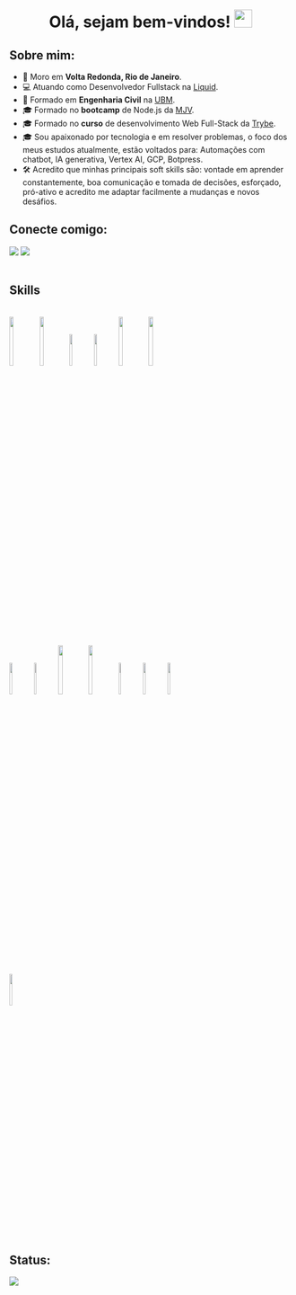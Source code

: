 <h1 align="center">Olá, sejam bem-vindos! <img src="https://media.giphy.com/media/hvRJCLFzcasrR4ia7z/giphy.gif" width="32"></h1>


## Sobre mim:

- 🏡 Moro em **Volta Redonda, Rio de Janeiro**.
- 💻 Atuando como Desenvolvedor Fullstack na [Liquid](https://www.askliquid.com/).
- 🏢 Formado em **Engenharia Civil** na [UBM](https://www.ubm.br/).
- 🎓 Formado no **bootcamp** de Node.js da [MJV](https://www.mjvinnovation.com/pt-br/).
- 🎓 Formado no **curso** de desenvolvimento Web Full-Stack da [Trybe](https://www.betrybe.com/).
- 🎓 Sou apaixonado por tecnologia e em resolver problemas, o foco dos meus estudos atualmente, estão voltados para: Automações com chatbot, IA generativa, Vertex AI, GCP, Botpress.
- 🛠️ Acredito que minhas principais soft skills são: vontade em aprender constantemente, boa comunicação e tomada de decisões, esforçado, pró-ativo e acredito me adaptar facilmente a mudanças e novos desáfios.

## Conecte comigo:

<div>      
  <a href="https://www.linkedin.com/in/gabriel-pereira-antunes" target="_blank"><img src="https://img.icons8.com/fluency/48/000000/linkedin.png"            target="_blank"></a>  
  <a href="mailto:gabrielja2antunes@gmail.com"><img src="https://img.icons8.com/fluency/48/000000/apple-mail.png" target="_blank"></a>     
<div>
<br/>
   
 
## Skills
   
<div style="display: inline-block"><br/>
   <img width="15%" src="https://www.vectorlogo.zone/logos/javascript/javascript-ar21.svg">
   <img width="15%" src="https://www.vectorlogo.zone/logos/typescriptlang/typescriptlang-ar21.svg">
   <img width="12%" src="https://www.vectorlogo.zone/logos/reactjs/reactjs-ar21.svg">
   <img width="12%" src="https://www.vectorlogo.zone/logos/mysql/mysql-ar21.svg">
   <img width="15%" src="https://www.vectorlogo.zone/logos/mongodb/mongodb-ar21.svg">
   <img width="15%" src="https://www.vectorlogo.zone/logos/docker/docker-ar21.svg">  
   <img width="12%" src="https://www.vectorlogo.zone/logos/nodejs/nodejs-ar21.svg">
   <img width="12%" src="https://www.vectorlogo.zone/logos/expressjs/expressjs-ar21.svg">
   <img width="15%" src="https://www.vectorlogo.zone/logos/npmjs/npmjs-ar21.svg">
   <img width="15%" src="https://www.vectorlogo.zone/logos/python/python-horizontal.svg">
   <img width="12%" src="https://www.vectorlogo.zone/logos/jestjsio/jestjsio-ar21.svg">
   <img width="12%" src="https://www.vectorlogo.zone/logos/mochajs/mochajs-ar21.svg">
   <img width="12%" src="https://www.vectorlogo.zone/logos/chaijs/chaijs-ar21.svg">
   <img width="12%" src="https://www.vectorlogo.zone/logos/nestjs/nestjs-ar21.svg"> 
 
  
<div>

 ## Status:

   <div style="display: inline-block">
      <img src="https://github-readme-streak-stats.herokuapp.com/?user=Gabrielja2&theme=tokyonight">
   </div> 
 
 

  




